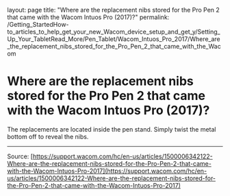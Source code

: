 layout: page
title: "Where are the replacement nibs stored for the Pro Pen 2 that came with the Wacom Intuos Pro (2017)?"
permalink: /Getting_StartedHow-to_articles_to_help_get_your_new_Wacom_device_setup_and_get_y/Setting_Up_Your_TabletRead_More/Pen_Tablet/Wacom_Intuos_Pro_2017/Where_are_the_replacement_nibs_stored_for_the_Pro_Pen_2_that_came_with_the_Wacom

# Where are the replacement nibs stored for the Pro Pen 2 that came with the Wacom Intuos Pro (2017)?

The replacements are located inside the pen stand. Simply twist the metal bottom off to reveal the nibs.

---
Source: [https://support.wacom.com/hc/en-us/articles/1500006342122-Where-are-the-replacement-nibs-stored-for-the-Pro-Pen-2-that-came-with-the-Wacom-Intuos-Pro-2017](https://support.wacom.com/hc/en-us/articles/1500006342122-Where-are-the-replacement-nibs-stored-for-the-Pro-Pen-2-that-came-with-the-Wacom-Intuos-Pro-2017)
